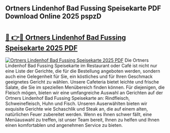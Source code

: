 ## Ortners Lindenhof Bad Fussing Speisekarte PDF Download Online 2025 pspzD

# <h2><a href="http://gc8dfrq.nevu.top/?p=Ortners+Lindenhof+Bad+Fussing+Speisekarte">🔗 👉🔴 Ortners Lindenhof Bad Fussing Speisekarte 2025 PDF</a></h2>

[![Ortners Lindenhof Bad Fussing Speisekarte 2025 PDF](https://i.imgur.com/dBaPXMq.png)](http://gc8dfrq.nevu.top/?p=Ortners+Lindenhof+Bad+Fussing+Speisekarte)
Die Ortners Lindenhof Bad Fussing Speisekarte im Restaurant oder Café ist nicht nur eine Liste der Gerichte, die für die Bestellung angeboten werden, sondern auch eine Gelegenheit für Sie, ein köstliches und für Ihren Geschmack geeignetes Gericht zu wählen. Unsere Cafeteria bietet leichte und frische Salate, die Sie im speziellen Menübereich finden können. Für diejenigen, die Fleisch mögen, bieten wir eine umfangreiche Auswahl an Gerichten auf der Ortners Lindenhof Bad Fussing Speisekarte an: Rindfleisch, Schweinefleisch, Huhn und Fisch. Unseren Auserwählten bieten wir exquisite Gerichte wie Schaschlik und Steak an, die auf einem alten, natürlichen Feuer zubereitet werden. Wenn es Ihnen schwer fällt, eine Menüauswahl zu treffen, ist unser Team bereit, Ihnen zu helfen und Ihnen einen komfortablen und angenehmen Service zu bieten.

